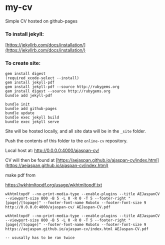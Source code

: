 # my-cv
Simple CV hosted on github-pages


### To install jekyll:


[https://jekyllrb.com/docs/installation/](https://jekyllrb.com/docs/installation/)


### To create site:


```
gem install digest
(required xcode-select --install)
gem install jekyll-pdf
gem install jekyll-pdf --source http://rubygems.org
gem install digest --source http://rubygems.org
bundle add jekyll-pdf
```

```
bundle init
bundle add github-pages
bundle update
bundle exec jekyll build
bundle exec jekyll serve
```


Site will be hosted locally, and all site data will be in the ```_site``` folder.

Push the contents of this folder to the ```online-cv``` repository.

Local host at: http://0.0.0.0:4000/ajaspan-cv/

CV will then be found at [https://aejaspan.github.io/ajaspan-cv/index.html](https://aejaspan.github.io/ajaspan-cv/index.html)


make pdf from 

https://wkhtmltopdf.org/usage/wkhtmltopdf.txt

```
wkhtmltopdf --no-print-media-type --enable-plugins --title AEJaspanCV --viewport-size 800 -B 5 -L 0 -R 0 -T 5 --footer-right "[page]/[topage]" --footer-font-name Roboto --footer-font-size 9 http://0.0.0.0:4000/ajaspan-cv/ AEJaspan-CV.pdf

wkhtmltopdf --no-print-media-type --enable-plugins --title AEJaspanCV --viewport-size 800 -B 5 -L 0 -R 0 -T 5 --footer-right "[page]/[topage]" --footer-font-name Roboto --footer-font-size 9 https://aejaspan.github.io/ajaspan-cv/index.html AEJaspan-CV.pdf

-- ususally has to be ran twice
```